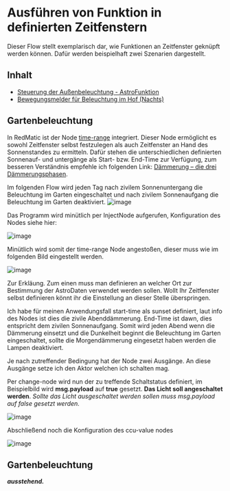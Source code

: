 # Ausführen von Funktion in definierten Zeitfenstern

Dieser Flow stellt exemplarisch dar, wie Funktionen an Zeitfenster geknüpft werden können. Dafür werden beispielhaft zwei Szenarien dargestellt.



## Inhalt
  - [Steuerung der Außenbeleuchtung - AstroFunktion](#Gartenbeleuchtung)
  - [Bewegungsmelder für Beleuchtung im Hof (Nachts)](#Hofbeleuchtung)

## Gartenbeleuchtung

In RedMatic ist der Node [time-range](https://flows.nodered.org/node/node-red-contrib-time-range-switch) integriert. Dieser Node ermöglicht es sowohl Zeitfenster selbst festzulegen als auch Zeitfenster an Hand des Sonnenstandes zu ermitteln. Dafür stehen die unterschiedlichen definierten Sonnenauf- und untergänge als Start- bzw. End-Time zur Verfügung, zum besseren Verständnis empfehle ich folgenden Link: [Dämmerung – die drei Dämmerungsphasen](https://www.timeanddate.de/astronomie/daemmerung-phasen).

Im folgenden Flow wird jeden Tag nach zivilem Sonnenuntergang die Beleuchtung im Garten eingeschaltet und nach zivilem Sonnenaufgang die Beleuchtung im Garten deaktiviert.
![image](https://user-images.githubusercontent.com/12249109/47701541-71b8d880-dc1a-11e8-88b1-ce446543640d.png)

Das Programm wird minütlich per InjectNode aufgerufen, Konfiguration des Nodes siehe hier:

![image](https://user-images.githubusercontent.com/12249109/47701596-9dd45980-dc1a-11e8-8018-563df4836266.png)

Minütlich wird somit der time-range Node angestoßen, dieser muss wie im folgenden Bild eingestellt werden.

![image](https://user-images.githubusercontent.com/12249109/47701604-a62c9480-dc1a-11e8-83c7-0403ac0dc9f9.png)

Zur Erkläung.
Zum einen muss man definieren an welcher Ort zur Bestimmung der AstroDaten verwendet werden sollen. Wollt Ihr Zeitfenster selbst definieren könnt ihr die Einstellung an dieser Stelle überspringen.

Ich habe für meinen Anwendungsfall start-time als sunset definiert, laut info des Nodes ist dies die zivile Abenddämmerung. End-Time ist dawn, dies entspricht dem zivilen Sonnenaufgang. Somit wird jeden Abend wenn die Dämmerung einsetzt und die Dunkelheit beginnt die Beleuchtung im Garten eingeschaltet, sollte die Morgendämmerung eingesetzt haben werden die Lampen deaktiviert.

Je nach zutreffender Bedingung hat der Node zwei Ausgänge. An diese Ausgänge setze ich den Aktor welchen ich schalten mag. 

Per change-node wird nun der zu treffende Schaltstatus definiert, im Beispielbild wird **msg.payload** auf **true** gesetzt. **Das Licht soll angeschaltet werden**. _Sollte das Licht ausgeschaltet werden sollen muss msg.payload auf false gesetzt werden._

![image](https://user-images.githubusercontent.com/12249109/47701946-cc9eff80-dc1b-11e8-90e6-03ee3c488ded.png)

Abschließend noch die Konfiguration des ccu-value nodes

![image](https://user-images.githubusercontent.com/12249109/47701955-d294e080-dc1b-11e8-9705-1e2eda6f7ea4.png)

## Gartenbeleuchtung

_**ausstehend.**_
